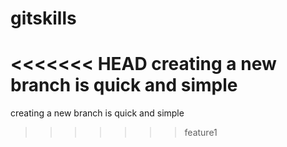 # gitskills
<<<<<<< HEAD
creating a new branch is quick and simple
=======
creating a new branch is quick and simple
>>>>>>> feature1
